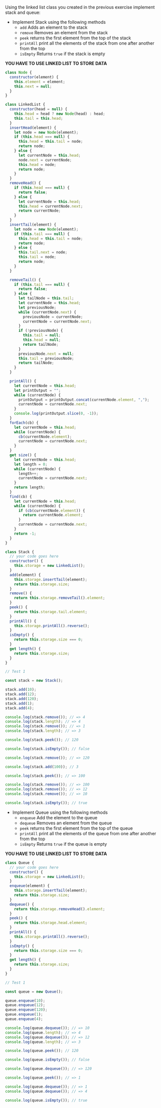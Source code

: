 Using the linked list class you created in the previous exercise implement stack and queue:

- Implement Stack using the following methods
  - `add` Adds an element to the stack
  - `remove` Removes an element from the stack
  - `peek` returns the first element from the top of the stack
  - `printAll` print all the elements of the stack from one after another from the top
  - `isEmpty` Returns `true` if the stack is empty

**YOU HAVE TO USE LINKED LIST TO STORE DATA**

```js
class Node {
  constructor(element) {
    this.element = element;
    this.next = null;
  }
}

class LinkedList {
  constructor(head = null) {
    this.head = head ? new Node(head) : head;
    this.tail = this.head;
  }
  insertHead(element) {
    let node = new Node(element);
    if (this.head === null) {
      this.head = this.tail = node;
      return node;
    } else {
      let currentNode = this.head;
      node.next = currentNode;
      this.head = node;
      return node;
    }
  }
  removeHead() {
    if (this.head === null) {
      return false;
    } else {
      let currentNode = this.head;
      this.head = currentNode.next;
      return currentNode;
    }
  }
  insertTail(element) {
    let node = new Node(element);
    if (this.tail === null) {
      this.head = this.tail = node;
      return node;
    } else {
      this.tail.next = node;
      this.tail = node;
      return node;
    }
  }

  removeTail() {
    if (this.tail === null) {
      return false;
    } else {
      let tailNode = this.tail;
      let currentNode = this.head;
      let previousNode;
      while (currentNode.next) {
        previousNode = currentNode;
        currentNode = currentNode.next;
      }
      if (!previousNode) {
        this.tail = null;
        this.head = null;
        return tailNode;
      }
      previousNode.next = null;
      this.tail = previousNode;
      return tailNode;
    }
  }

  printAll() {
    let currentNode = this.head;
    let printOutput = "";
    while (currentNode) {
      printOutput = printOutput.concat(currentNode.element, ",");
      currentNode = currentNode.next;
    }
    console.log(printOutput.slice(0, -1));
  }
  forEach(cb) {
    let currentNode = this.head;
    while (currentNode) {
      cb(currentNode.element);
      currentNode = currentNode.next;
    }
  }
  get size() {
    let currentNode = this.head;
    let length = 0;
    while (currentNode) {
      length++;
      currentNode = currentNode.next;
    }
    return length;
  }
  find(cb) {
    let currentNode = this.head;
    while (currentNode) {
      if (cb(currentNode.element)) {
        return currentNode.element;
      }
      currentNode = currentNode.next;
    }
    return -1;
  }
}

class Stack {
  // your code goes here
  constructor() {
    this.storage = new LinkedList();
  }
  add(element) {
    this.storage.insertTail(element);
    return this.storage.size;
  }
  remove() {
    return this.storage.removeTail().element;
  }
  peek() {
    return this.storage.tail.element;
  }
  printAll() {
    this.storage.printAll().reverse();
  }
  isEmpty() {
    return this.storage.size === 0;
  }
  get length() {
    return this.storage.size;
  }
}

// Test 1

const stack = new Stack();

stack.add(10);
stack.add(12);
stack.add(120);
stack.add(1);
stack.add(4);

console.log(stack.remove()); // => 4
console.log(stack.length); // => 4
console.log(stack.remove()); // => 1
console.log(stack.length); // => 3

console.log(stack.peek()); // 120

console.log(stack.isEmpty()); // false

console.log(stack.remove()); // => 120

console.log(stack.add(100)); // 3

console.log(stack.peek()); // => 100

console.log(stack.remove()); // => 100
console.log(stack.remove()); // => 12
console.log(stack.remove()); // => 10

console.log(stack.isEmpty()); // true
```

- Implement Queue using the following methods
  - `enqueue` Add the element to the queue
  - `dequeue` Removes an element from the queue
  - `peek` returns the first element from the top of the queue
  - `printAll` print all the elements of the queue from one after another from the top
  - `isEmpty` Returns `true` if the queue is empty

**YOU HAVE TO USE LINKED LIST TO STORE DATA**

```js
class Queue {
  // your code goes here
  constructor() {
    this.storage = new LinkedList();
  }
  enqueue(element) {
    this.storage.insertTail(element);
    return this.storage.size;
  }
  dequeue() {
    return this.storage.removeHead().element;
  }
  peek() {
    return this.storage.head.element;
  }
  printAll() {
    this.storage.printAll().reverse();
  }
  isEmpty() {
    return this.storage.size === 0;
  }
  get length() {
    return this.storage.size;
  }
}

// Test 1

const queue = new Queue();

queue.enqueue(10);
queue.enqueue(12);
queue.enqueue(120);
queue.enqueue(1);
queue.enqueue(4);

console.log(queue.dequeue()); // => 10
console.log(queue.length); // => 4
console.log(queue.dequeue()); // => 12
console.log(queue.length); // => 3

console.log(queue.peek()); // 120

console.log(queue.isEmpty()); // false

console.log(queue.dequeue()); // => 120

console.log(queue.peek()); // => 1

console.log(queue.dequeue()); // => 1
console.log(queue.dequeue()); // => 4

console.log(queue.isEmpty()); // true
```
